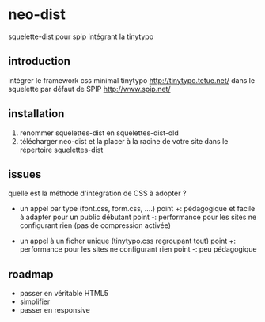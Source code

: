 neo-dist
========

squelette-dist pour spip intégrant la tinytypo

introduction
--------
intégrer le framework css minimal tinytypo http://tinytypo.tetue.net/ dans le squelette par défaut de SPIP http://www.spip.net/


installation
--------
1. renommer squelettes-dist en squelettes-dist-old
2. télécharger neo-dist et la placer à la racine de votre site dans le répertoire squelettes-dist 


issues
--------
quelle est la méthode d'intégration de CSS à adopter ?

- un appel par type (font.css, form.css, ....)
point +:  pédagogique et  facile à adapter pour un public débutant
point -:  performance pour les sites ne configurant rien (pas de compression activée)

- un appel à un ficher unique (tinytypo.css regroupant tout)
point +:  performance pour les sites ne configurant rien
point -: peu pédagogique

roadmap
--------
- passer en véritable HTML5
- simplifier 
- passer en responsive
